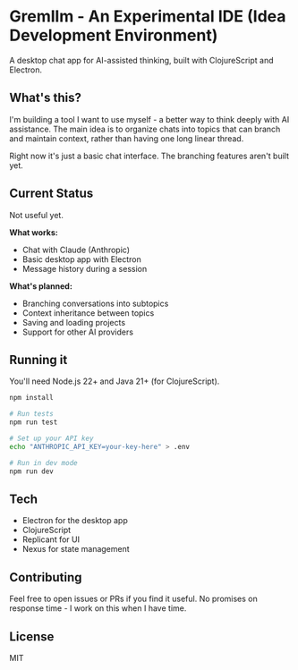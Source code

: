 # Gremllm - An Experimental IDE (Idea Development Environment)

A desktop chat app for AI-assisted thinking, built with ClojureScript and Electron.

## What's this?

I'm building a tool I want to use myself - a better way to think deeply with AI assistance. The main idea is to organize chats into topics that can branch and maintain context, rather than having one long linear thread.

Right now it's just a basic chat interface. The branching features aren't built yet.

## Current Status

Not useful yet.

**What works:**
- Chat with Claude (Anthropic)
- Basic desktop app with Electron
- Message history during a session

**What's planned:**
- Branching conversations into subtopics
- Context inheritance between topics
- Saving and loading projects
- Support for other AI providers

## Running it

You'll need Node.js 22+ and Java 21+ (for ClojureScript).

```bash
npm install

# Run tests
npm run test

# Set up your API key
echo "ANTHROPIC_API_KEY=your-key-here" > .env

# Run in dev mode
npm run dev
```

## Tech

- Electron for the desktop app
- ClojureScript
- Replicant for UI
- Nexus for state management

## Contributing

Feel free to open issues or PRs if you find it useful. No promises on response time - I work on this when I have time.

## License

MIT

